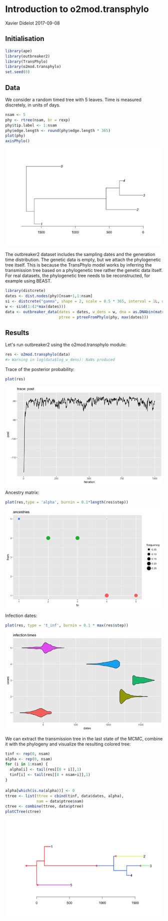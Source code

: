 Introduction to o2mod.transphylo
================
Xavier Didelot
2017-09-08

Initialisation
--------------

``` r
library(ape)
library(outbreaker2)
library(TransPhylo)
library(o2mod.transphylo)
set.seed(0)
```

Data
----

We consider a random timed tree with 5 leaves. Time is measured discretely, in units of days.

``` r
nsam <- 5
phy <- rtree(nsam, br = rexp)
phy$tip.label <- 1:nsam
phy$edge.length <- round(phy$edge.length * 365)
plot(phy)
axisPhylo()
```

![](figs-introduction/unnamed-chunk-3-1.png)

The outbreaker2 dataset includes the sampling dates and the generation time distribution. The genetic data is empty, but we attach the phylogenetic tree itself. This is because the TransPhylo model works by inferring the transmission tree based on a phylogenetic tree rather the genetic data itself. For real datasets, the phylogenetic tree needs to be reconstructed, for example using BEAST.

``` r
library(distcrete)
dates <- dist.nodes(phy)[nsam+1,1:nsam]
si <- distcrete("gamma", shape = 2, scale = 0.5 * 365, interval = 1L, w = 0)
w <- si$d(1:(2*max(dates)))
data <- outbreaker_data(dates = dates, w_dens = w, dna = as.DNAbin(matrix('A',nsam,1)), 
                        ptree = ptreeFromPhylo(phy, max(dates)))
```

Results
-------

Let's run outbreaker2 using the o2mod.transphylo module:

``` r
res <- o2mod.transphylo(data)
#> Warning in log(data$log_w_dens): NaNs produced
```

Trace of the posterior probability:

``` r
plot(res)
```

![](figs-introduction/unnamed-chunk-6-1.png)

Ancestry matrix:

``` r
plot(res,type = 'alpha', burnin = 0.1*length(res$step))
```

![](figs-introduction/unnamed-chunk-7-1.png)

Infection dates:

``` r
plot(res, type = 't_inf', burnin = 0.1 * max(res$step))
```

![](figs-introduction/unnamed-chunk-8-1.png)

We can extract the transmission tree in the last state of the MCMC, combine it with the phylogeny and visualize the resulting colored tree:

``` r
tinf <- rep(0, nsam)
alpha <- rep(0, nsam)
for (i in 1:nsam) {
  alpha[i] <- tail(res[[8 + i]],1)
  tinf[i] <- tail(res[[8 + nsam+i]],1)
}

alpha[which(is.na(alpha))] <- 0
ttree <- list(ttree = cbind(tinf, data$dates, alpha),
              nam = data$ptree$nam)
ctree <- combine(ttree, data$ptree)
plotCTree(ctree)
```

![](figs-introduction/unnamed-chunk-9-1.png)
